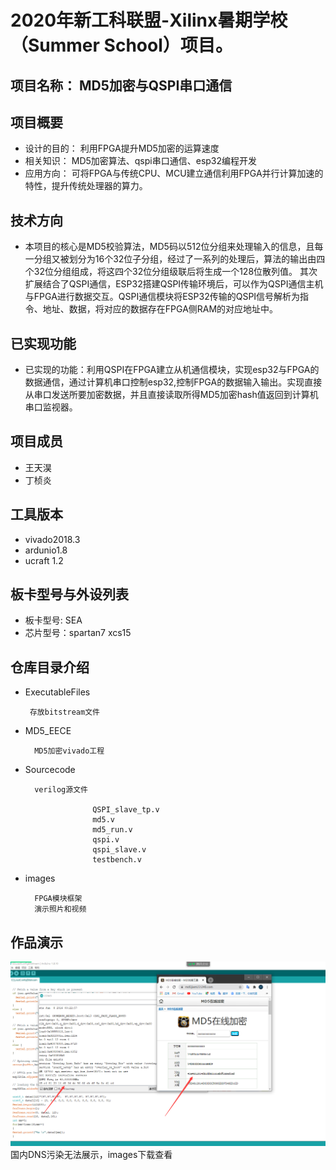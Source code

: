 
# 2020年新工科联盟-Xilinx暑期学校（Summer School）项目。


## 项目名称：   MD5加密与QSPI串口通信
   
## 项目概要
  + 设计的目的：
               利用FPGA提升MD5加密的运算速度
  + 相关知识：
               MD5加密算法、qspi串口通信、esp32编程开发
  + 应用方向：  可将FPGA与传统CPU、MCU建立通信利用FPGA并行计算加速的特性，提升传统处理器的算力。
## 技术方向
  + 本项目的核心是MD5校验算法，MD5码以512位分组来处理输入的信息，且每一分组又被划分为16个32位子分组，经过了一系列的处理后，算法的输出由四个32位分组组成，将这四个32位分组级联后将生成一个128位散列值。
其次扩展结合了QSPI通信，ESP32搭建QSPI传输环境后，可以作为QSPI通信主机与FPGA进行数据交互。QSPI通信模块将ESP32传输的QSPI信号解析为指令、地址、数据，将对应的数据存在FPGA侧RAM的对应地址中。 

## 已实现功能
+ 已实现的功能：利用QSPI在FPGA建立从机通信模块，实现esp32与FPGA的数据通信，通过计算机串口控制esp32,控制FPGA的数据输入输出。实现直接从串口发送所要加密数据，并且直接读取所得MD5加密hash值返回到计算机串口监视器。
## 项目成员
   
  + 王天淏
  + 丁桢炎
           

## ⼯具版本
   + vivado2018.3  
   + ardunio1.8
   + ucraft 1.2
## 板卡型号与外设列表
   + 板卡型号: SEA
   + 芯片型号：spartan7 xcs15
## 仓库⽬录介绍
   + ExecutableFiles
   
          存放bitstream文件
                        
   + MD5_EECE  
   
           MD5加密vivado工程
                        
   + Sourcecode 
   
           verilog源文件
           
                        QSPI_slave_tp.v
                        md5.v
                        md5_run.v
                        qspi.v
                        qspi_slave.v
                        testbench.v
           
   + images
   
           FPGA模块框架
           演示照片和视频
 
## 作品演示
![your-picture](images/1.png?raw=true) 国内DNS污染无法展示，images下载查看
